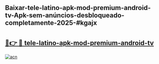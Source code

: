 ## Baixar-tele-latino-apk-mod-premium-android-tv-Apk-sem-anúncios-desbloqueado-completamente-2025-#kgajx

# <h2><a href="https://ainizakaria.my?title=tele-latino-apk-mod-premium-android-tv&ref=22M">🔗👉 🔴 tele-latino-apk-mod-premium-android-tv</a></h2>

[![acn](https://github.com/user-attachments/assets/0f9c940e-d8b0-45ae-aac7-cd30a18b3e1c)](https://ainizakaria.my?title=tele-latino-apk-mod-premium-android-tv&ref=22M)


